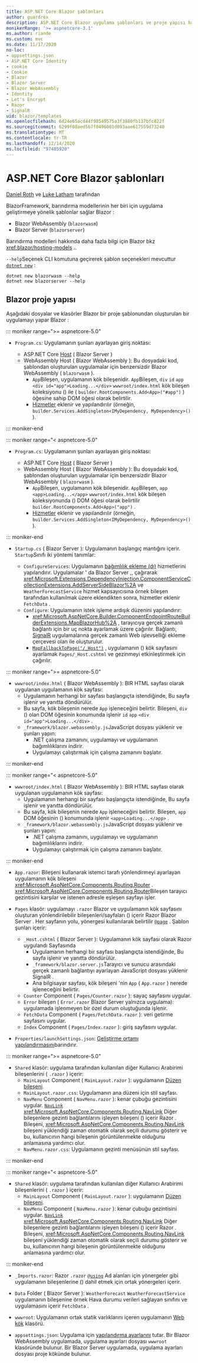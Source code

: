 ```yaml
---
title: ASP.NET Core Blazor şablonları
author: guardrex
description: ASP.NET Core Blazor uygulama şablonları ve proje yapısı hakkında bilgi edinin Blazor .
monikerRange: '>= aspnetcore-3.1'
ms.author: riande
ms.custom: mvc
ms.date: 11/17/2020
no-loc:
- appsettings.json
- ASP.NET Core Identity
- cookie
- Cookie
- Blazor
- Blazor Server
- Blazor WebAssembly
- Identity
- Let's Encrypt
- Razor
- SignalR
uid: blazor/templates
ms.openlocfilehash: 6d24e65acd44f98540575a3f3880fb137bfc822f
ms.sourcegitcommit: 6299f08aed5b7f0496001d093aae617559d73240
ms.translationtype: MT
ms.contentlocale: tr-TR
ms.lasthandoff: 12/14/2020
ms.locfileid: "97485920"
---
```

# <a name="aspnet-core-no-locblazor-templates"></a>ASP.NET Core Blazor şablonları

[Daniel Roth](https://github.com/danroth27) ve [Luke Latham](https://github.com/guardrex) tarafından

BlazorFramework, barındırma modellerinin her biri için uygulama geliştirmeye yönelik şablonlar sağlar Blazor :

* Blazor WebAssembly (`blazorwasm`)
* Blazor Server (`blazorserver`)

Barındırma modelleri hakkında daha fazla bilgi için Blazor bkz <xref:blazor/hosting-models> ..

`--help`Seçenek CLI komutuna geçirerek şablon seçenekleri mevcuttur [`dotnet new`](/dotnet/core/tools/dotnet-new) :

```dotnetcli
dotnet new blazorwasm --help
dotnet new blazorserver --help
```

## <a name="no-locblazor-project-structure"></a>Blazor proje yapısı

Aşağıdaki dosyalar ve klasörler Blazor bir proje şablonundan oluşturulan bir uygulamayı yapar Blazor :

::: moniker range=">= aspnetcore-5.0"

* `Program.cs`: Uygulamanın şunları ayarlayan giriş noktası:

  * ASP.NET Core [Host](xref:fundamentals/host/generic-host) ( Blazor Server )
  * WebAssembly Host ( Blazor WebAssembly ): Bu dosyadaki kod, şablondan oluşturulan uygulamalar için benzersizdir Blazor WebAssembly ( `blazorwasm` ).
    * `App`Bileşen, uygulamanın kök bileşenidir. `App`Bileşen, `div` `id` `app` `<div id="app">Loading...</div>` `wwwroot/index.html` kök bileşen koleksiyonu () ile ( `builder.RootComponents.Add<App>("#app")` ) öğesine sahip DOM öğesi olarak belirtilir.
    * [Hizmetler](xref:blazor/fundamentals/dependency-injection) eklenir ve yapılandırılır (örneğin, `builder.Services.AddSingleton<IMyDependency, MyDependency>()` ).

::: moniker-end

::: moniker range="< aspnetcore-5.0"

* `Program.cs`: Uygulamanın şunları ayarlayan giriş noktası:

  * ASP.NET Core [Host](xref:fundamentals/host/generic-host) ( Blazor Server )
  * WebAssembly Host ( Blazor WebAssembly ): Bu dosyadaki kod, şablondan oluşturulan uygulamalar için benzersizdir Blazor WebAssembly ( `blazorwasm` ).
    * `App`Bileşen, uygulamanın kök bileşenidir. `App`Bileşen, `app` `<app>Loading...</app>` `wwwroot/index.html` kök bileşen koleksiyonunda () DOM öğesi olarak belirtilir `builder.RootComponents.Add<App>("app")` .
    * [Hizmetler](xref:blazor/fundamentals/dependency-injection) eklenir ve yapılandırılır (örneğin, `builder.Services.AddSingleton<IMyDependency, MyDependency>()` ).

::: moniker-end

* `Startup.cs` ( Blazor Server ): Uygulamanın başlangıç mantığını içerir. `Startup`Sınıfı iki yöntemi tanımlar:

  * `ConfigureServices`: Uygulamanın [bağımlılık ekleme (dı)](xref:fundamentals/dependency-injection) hizmetlerini yapılandırır. Uygulamalar ' da Blazor Server ,, çağırarak <xref:Microsoft.Extensions.DependencyInjection.ComponentServiceCollectionExtensions.AddServerSideBlazor%2A> ve `WeatherForecastService` hizmet kapsayıcısına örnek bileşen tarafından kullanılmak üzere eklendikten sonra, hizmetler eklenir `FetchData` .
  * `Configure`: Uygulamanın istek işleme ardışık düzenini yapılandırır:
    * <xref:Microsoft.AspNetCore.Builder.ComponentEndpointRouteBuilderExtensions.MapBlazorHub%2A> , tarayıcıya gerçek zamanlı bağlantı için bir uç nokta ayarlamak üzere çağırılır. Bağlantı, [SignalR](xref:signalr/introduction) uygulamalarına gerçek zamanlı Web işlevselliği ekleme çerçevesi olan ile oluşturulur.
    * [`MapFallbackToPage("/_Host")`](xref:Microsoft.AspNetCore.Builder.RazorPagesEndpointRouteBuilderExtensions.MapFallbackToPage*) , uygulamanın () kök sayfasını ayarlamak `Pages/_Host.cshtml` ve gezinmeyi etkinleştirmek için çağırılır.

::: moniker range=">= aspnetcore-5.0"

* `wwwroot/index.html` ( Blazor WebAssembly ): BIR HTML sayfası olarak uygulanan uygulamanın kök sayfası:
  * Uygulamanın herhangi bir sayfası başlangıçta istendiğinde, Bu sayfa işlenir ve yanıtta döndürülür.
  * Bu sayfa, kök bileşenin nerede `App` işleneceğini belirtir. Bileşeni, `div` () olan DOM öğesinin konumunda işlenir `id` `app` `<div id="app">Loading...</div>` .
  * `_framework/blazor.webassembly.js`JavaScript dosyası yüklenir ve şunları yapın:
    * .NET çalışma zamanını, uygulamayı ve uygulamanın bağımlılıklarını indirir.
    * Uygulamayı çalıştırmak için çalışma zamanını başlatır.

::: moniker-end

::: moniker range="< aspnetcore-5.0"

* `wwwroot/index.html` ( Blazor WebAssembly ): BIR HTML sayfası olarak uygulanan uygulamanın kök sayfası:
  * Uygulamanın herhangi bir sayfası başlangıçta istendiğinde, Bu sayfa işlenir ve yanıtta döndürülür.
  * Bu sayfa, kök bileşenin nerede `App` işleneceğini belirtir. Bileşen, `app` DOM öğesinin () konumunda işlenir `<app>Loading...</app>` .
  * `_framework/blazor.webassembly.js`JavaScript dosyası yüklenir ve şunları yapın:
    * .NET çalışma zamanını, uygulamayı ve uygulamanın bağımlılıklarını indirir.
    * Uygulamayı çalıştırmak için çalışma zamanını başlatır.
    
::: moniker-end

* `App.razor`: Bileşeni kullanarak istemci tarafı yönlendirmeyi ayarlayan uygulamanın kök bileşeni <xref:Microsoft.AspNetCore.Components.Routing.Router> . <xref:Microsoft.AspNetCore.Components.Routing.Router>Bileşen tarayıcı gezintisini karşılar ve istenen adresle eşleşen sayfayı işler.

* `Pages` klasör: uygulamayı `.razor` Blazor ve uygulamanın kök sayfasını oluşturan yönlendirilebilir bileşenleri/sayfaları () içerir Razor Blazor Server . Her sayfanın yolu, yönergesi kullanılarak belirtilir [`@page`](xref:mvc/views/razor#page) . Şablon şunları içerir:
  * `_Host.cshtml` ( Blazor Server ): Uygulamanın kök sayfası olarak Razor uygulandı Sayfasında
    * Uygulamanın herhangi bir sayfası başlangıçta istendiğinde, Bu sayfa işlenir ve yanıtta döndürülür.
    * `_framework/blazor.server.js`Tarayıcı ve sunucu arasındaki gerçek zamanlı bağlantıyı ayarlayan JavaScript dosyası yüklenir SignalR .
    * Ana bilgisayar sayfası, kök bileşeni 'nin `App` ( `App.razor` ) nerede işleneceğini belirtir.
  * `Counter` Component ( `Pages/Counter.razor` ): sayaç sayfasını uygular.
  * `Error` bileşen ( `Error.razor` Blazor Server yalnızca uygulama): uygulamada işlenmeyen bir özel durum oluştuğunda işlenir.
  * `FetchData` Component ( `Pages/FetchData.razor` ): veri getirme sayfasını uygular.
  * `Index` Component ( `Pages/Index.razor` ): giriş sayfasını uygular.
  
* `Properties/launchSettings.json`: [Geliştirme ortamı yapılandırmasını](xref:fundamentals/environments#development-and-launchsettingsjson)barındırır.

::: moniker range=">= aspnetcore-5.0"

* `Shared` klasör: uygulama tarafından kullanılan diğer Kullanıcı Arabirimi bileşenlerini ( `.razor` ) içerir:
  * `MainLayout` Component ( `MainLayout.razor` ): uygulamanın [Düzen bileşeni](xref:blazor/layouts).
  * `MainLayout.razor.css`: Uygulamanın ana düzeni için stil sayfası.
  * `NavMenu` Component ( `NavMenu.razor` ): kenar çubuğu gezintisini uygular. [ `NavLink` ](xref:blazor/fundamentals/routing#navlink-component) <xref:Microsoft.AspNetCore.Components.Routing.NavLink> Diğer bileşenlere gezinti bağlantılarını işleyen bileşeni () içerir Razor . Bileşeni, <xref:Microsoft.AspNetCore.Components.Routing.NavLink> bileşeni yüklendiği zaman otomatik olarak seçili durumu gösterir ve bu, kullanıcının hangi bileşenin görüntülenmekte olduğunu anlamasına yardımcı olur.
  * `NavMenu.razor.css`: Uygulamanın gezinti menüsünün stil sayfası.

::: moniker-end

::: moniker range="< aspnetcore-5.0"

* `Shared` klasör: uygulama tarafından kullanılan diğer Kullanıcı Arabirimi bileşenlerini ( `.razor` ) içerir:
  * `MainLayout` Component ( `MainLayout.razor` ): uygulamanın [Düzen bileşeni](xref:blazor/layouts).
  * `NavMenu` Component ( `NavMenu.razor` ): kenar çubuğu gezintisini uygular. [ `NavLink` ](xref:blazor/fundamentals/routing#navlink-component) <xref:Microsoft.AspNetCore.Components.Routing.NavLink> Diğer bileşenlere gezinti bağlantılarını işleyen bileşeni () içerir Razor . Bileşeni, <xref:Microsoft.AspNetCore.Components.Routing.NavLink> bileşeni yüklendiği zaman otomatik olarak seçili durumu gösterir ve bu, kullanıcının hangi bileşenin görüntülenmekte olduğunu anlamasına yardımcı olur.
  
::: moniker-end

* `_Imports.razor`: Razor `.razor` [`@using`](xref:mvc/views/razor#using) Ad alanları için yönergeler gibi uygulamanın bileşenlerine () dahil etmek için ortak yönergeleri içerir.

* `Data` Folder ( Blazor Server ): `WeatherForecast` `WeatherForecastService` uygulamanın bileşenine örnek Hava durumu verileri sağlayan sınıfını ve uygulamasını içerir `FetchData` .

* `wwwroot`: Uygulamanın ortak statik varlıklarını içeren uygulamanın [Web kök](xref:fundamentals/index#web-root) klasörü.

* `appsettings.json`: Uygulama için [yapılandırma ayarlarını](xref:blazor/fundamentals/configuration) tutar. Bir Blazor WebAssembly uygulamada, uygulama ayarları dosyası `wwwroot` klasöründe bulunur. Bir Blazor Server uygulamada, uygulama ayarları dosyası proje kökünde bulunur.
